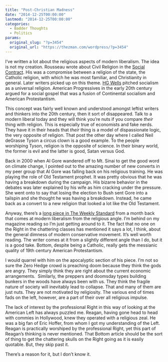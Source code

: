 ```yaml
---
title: "Post-Christian Madness"
date: "2014-12-25T00:00:00"
lastmod: "2014-12-25T00:00:00"
categories:
  - Badder Thoughts
  - Politics
params:
  original_slug: "?p=3454"
  original_url: "https://thezman.com/wordpress/?p=3454"
---
```


I’ve written a lot about the religious aspects of modern liberalism. The
idea is not my creation. Rousseau wrote about Civil Religion in the
<a href="http://www.constitution.org/jjr/socon_04.htm" rel="noopener"
target="_blank">Social Contract</a>. His was a compromise between a
religion of the state, the Catholic religion, with which he was most
familiar, and Christianity in general. Later writers picked up on this
theme. <a
href="http://www.nytimes.com/1986/09/21/books/hgwells-socialist-feminist-polymath-educator-and-hero.html"
rel="noopener" target="_blank">HG Wells</a> pitched socialism as a
universal religion. American Progressives in the early 20th century
argued for a social gospel that was a fusion of Continental socialism
and American Protestantism.

This concept was fairly well known and understood amongst leftist
writers and thinkers into the 20th century, then it sort of disappeared.
Talk to a modern liberal today and they will think you’re nuts if you
compare *their* thing with religion. This is especially true of
economists and fake nerds. They have it in their heads that *their*
thing is a model of dispassionate logic, the very opposite of religion.
That post the other day where I called Neil deGrasse Tyson a circus
clown is a good example. To the people worshiping Tyson, religion is the
opposite of science. In their binary world, the former is evil and the
latter is good, Satan versus God.

Back in 2000 when Al Gore wandered off to Mt. Sinai to get the good word
on climate change, I pointed out to the amazing number of new converts
in my peer group that Al Gore was falling back on his religious
training. He was playing the role of Old Testament prophet. It was
pretty obvious that he was having a breakdown during the campaign. His
bizarre behavior in the debates was later explained by his wife as him
cracking under the pressure. She went onto to say that losing the
election to Bush sent Gore into a tailspin and she thought he was having
a breakdown. Instead, he came back as a convert to a new religion that
looked a lot like the Old Testament.

Anyway, there’s a <a
href="http://www.weeklystandard.com/articles/spiritual-shape-political-ideas_819707.html"
rel="noopener" target="_blank">long piece in The Weekly Standard</a>
from a month back that comes at modern liberalism from the religious
angle. I’m behind on my magazine reading so I’m just getting around to
it. The fact that no one on the Right in the chattering classes has
mentioned it says a lot, I think, about the general dimness of modern
conservative movement. It’s well worth reading. The writer comes at it
from a slightly different angle than I do, but it is a good take.
Bottom, despite being a Catholic, really gets the messianic quality of
19th century American Protestantism.

I would quarrel with him on the apocalyptic section of his piece. I’m
not so sure the Zero Hedge crowd is preaching doom because they think
the gods are angry. They simply think they are right about the current
economic arrangements.  Similarly, the preppers and doomsday types
building bunkers in the woods have always been with us. They think the
fragile nature of society will inevitably lead to collapse. That and
many of them are just nuts. They are not motivated by religiosity. The
various end of times fads on the left, however, are a part of their over
all religious impulse.

The lack of interest by the professional Right in this way of looking at
the American Left has always puzzled me. Reagan, having gone head to
head with commies in Hollywood, knew they operated with a religious
zeal. He was a big fan of Eric Hoffer, from whom I got my understanding
of the Left. Reagan is practically worshiped by the professional Right,
yet this part of Reagan’s thinking is never mentioned. That Bottom
article should be the sort of thing to get the chattering skulls on the
Right going as it is easily quotable. But, they skip past it.

There’s a reason for it, but I don’t know it.

 
